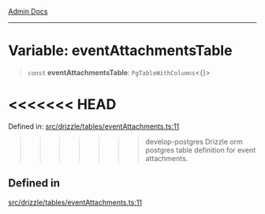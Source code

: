 [Admin Docs](/)

***

# Variable: eventAttachmentsTable

> `const` **eventAttachmentsTable**: `PgTableWithColumns`\<\{\}\>

<<<<<<< HEAD
=======
Defined in: [src/drizzle/tables/eventAttachments.ts:11](https://github.com/PalisadoesFoundation/talawa-api/blob/37e2d6abe1cabaa02f97a3c6c418b81e8fcb5a13/src/drizzle/tables/eventAttachments.ts#L11)

>>>>>>> develop-postgres
Drizzle orm postgres table definition for event attachments.

## Defined in

[src/drizzle/tables/eventAttachments.ts:11](https://github.com/NishantSinghhhhh/talawa-api/blob/ff0f1d6ae21d3428519b64e42fe3bfdff573cb6e/src/drizzle/tables/eventAttachments.ts#L11)
